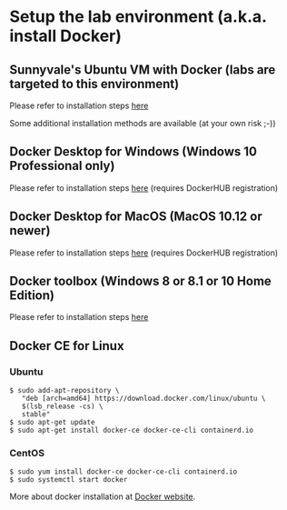 # Setup the lab environment (a.k.a. install Docker)

## Sunnyvale's Ubuntu VM with Docker (labs are targeted to this environment)

Please refer to installation steps [here](../../vagrant/README.md)

Some additional installation methods are available (at your own risk ;-))

## Docker Desktop for Windows (Windows 10 Professional only)

Please refer to installation steps [here](https://hub.docker.com/editions/community/docker-ce-desktop-windows) (requires DockerHUB registration)

## Docker Desktop for MacOS (MacOS 10.12 or newer)

Please refer to installation steps [here](https://hub.docker.com/editions/community/docker-ce-desktop-mac) (requires DockerHUB registration)

## Docker toolbox (Windows 8 or 8.1 or 10 Home Edition)

Please refer to installation steps [here](https://docs.docker.com/toolbox/toolbox_install_windows/)

## Docker CE for Linux 

### Ubuntu

```console
$ sudo add-apt-repository \
   "deb [arch=amd64] https://download.docker.com/linux/ubuntu \
   $(lsb_release -cs) \
   stable"
$ sudo apt-get update
$ sudo apt-get install docker-ce docker-ce-cli containerd.io
```

### CentOS

```console
$ sudo yum install docker-ce docker-ce-cli containerd.io
$ sudo systemctl start docker
```

More about docker installation at [Docker website](https://docs.docker.com).